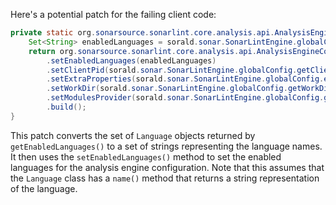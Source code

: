 Here's a potential patch for the failing client code:

```java
private static org.sonarsource.sonarlint.core.analysis.api.AnalysisEngineConfiguration buildAnalysisEngineConfiguration() {
    Set<String> enabledLanguages = sorald.sonar.SonarLintEngine.globalConfig.getEnabledLanguages().stream().map(lang -> lang.name()).collect(Collectors.toSet());
    return org.sonarsource.sonarlint.core.analysis.api.AnalysisEngineConfiguration.builder()
        .setEnabledLanguages(enabledLanguages)
        .setClientPid(sorald.sonar.SonarLintEngine.globalConfig.getClientPid())
        .setExtraProperties(sorald.sonar.SonarLintEngine.globalConfig.extraProperties())
        .setWorkDir(sorald.sonar.SonarLintEngine.globalConfig.getWorkDir())
        .setModulesProvider(sorald.sonar.SonarLintEngine.globalConfig.getModulesProvider())
        .build();
}
```

This patch converts the set of `Language` objects returned by `getEnabledLanguages()` to a set of strings representing the language names. It then uses the `setEnabledLanguages()` method to set the enabled languages for the analysis engine configuration. Note that this assumes that the `Language` class has a `name()` method that returns a string representation of the language.